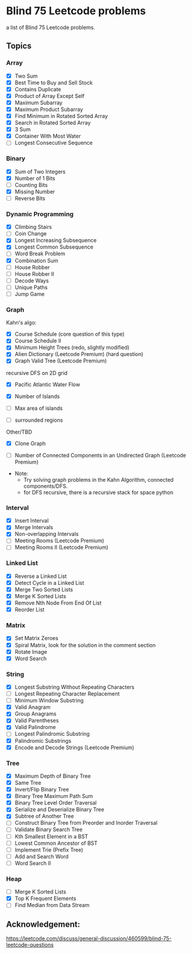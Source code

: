 # Blind 75 Leetcode problems
a list of Blind 75 Leetcode problems.

## Topics

### Array
- [x]  Two Sum
- [x]  Best Time to Buy and Sell Stock
- [x]  Contains Duplicate
- [x]  Product of Array Except Self
- [x]  Maximum Subarray
- [x]  Maximum Product Subarray
- [x]  Find Minimum in Rotated Sorted Array
- [x]  Search in Rotated Sorted Array
- [x]  3 Sum
- [x]  Container With Most Water
- [ ]  Longest Consecutive Sequence

### Binary
- [x]  Sum of Two Integers
- [x]  Number of 1 Bits
- [ ]  Counting Bits
- [x]  Missing Number
- [ ]  Reverse Bits

### Dynamic Programming
- [x]  Climbing Stairs
- [ ]  Coin Change
- [x]  Longest Increasing Subsequence
- [x]  Longest Common Subsequence
- [ ]  Word Break Problem
- [x]  Combination Sum
- [ ]  House Robber
- [ ]  House Robber II
- [ ]  Decode Ways
- [ ]  Unique Paths
- [ ]  Jump Game

### Graph
Kahn's algo:
- [x]  Course Schedule (core question of this type)
- [x]  Course Schedule II
- [x]  Minimum Height Trees (redo, slightly modified)
- [x]  Alien Dictionary (Leetcode Premium) (hard question)
- [x]  Graph Valid Tree (Leetcode Premium)

recursive DFS on 2D grid
- [x]  Pacific Atlantic Water Flow
- [x]  Number of Islands
- [ ]  Max area of islands
- [ ]  surrounded regions


Other/TBD
- [x]  Clone Graph
- [ ]  Number of Connected Components in an Undirected Graph (Leetcode Premium)






- Note:
    - Try solving graph problems in the Kahn Algorithm, connected components/DFS.
    - for DFS recursive, there is a recursive stack for space python

### Interval
- [x]  Insert Interval
- [x]  Merge Intervals
- [x]  Non-overlapping Intervals
- [ ]  Meeting Rooms (Leetcode Premium)
- [ ]  Meeting Rooms II (Leetcode Premium)

### Linked List
- [x]  Reverse a Linked List
- [x]  Detect Cycle in a Linked List
- [x]  Merge Two Sorted Lists
- [x]  Merge K Sorted Lists
- [x]  Remove Nth Node From End Of List
- [x]  Reorder List

### Matrix
- [x]  Set Matrix Zeroes
- [x]  Spiral Matrix, look for the solution in the comment section
- [x]  Rotate Image
- [x]  Word Search

### String
- [x]  Longest Substring Without Repeating Characters
- [ ]  Longest Repeating Character Replacement
- [ ]  Minimum Window Substring
- [x]  Valid Anagram
- [x]  Group Anagrams
- [x]  Valid Parentheses
- [x]  Valid Palindrome
- [ ]  Longest Palindromic Substring
- [x]  Palindromic Substrings
- [x]  Encode and Decode Strings (Leetcode Premium)

### Tree
- [x]  Maximum Depth of Binary Tree
- [x]  Same Tree
- [x]  Invert/Flip Binary Tree
- [x]  Binary Tree Maximum Path Sum
- [x]  Binary Tree Level Order Traversal
- [x]  Serialize and Deserialize Binary Tree
- [x]  Subtree of Another Tree
- [ ]  Construct Binary Tree from Preorder and Inorder Traversal
- [ ]  Validate Binary Search Tree
- [ ]  Kth Smallest Element in a BST
- [ ]  Lowest Common Ancestor of BST
- [ ]  Implement Trie (Prefix Tree)
- [ ]  Add and Search Word
- [ ]  Word Search II

### Heap
- [ ]  Merge K Sorted Lists
- [x]  Top K Frequent Elements
- [ ]  Find Median from Data Stream

## Acknowledgement:
https://leetcode.com/discuss/general-discussion/460599/blind-75-leetcode-questions

